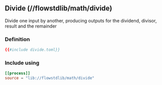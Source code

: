 ## Divide (//flowstdlib/math/divide)
Divide one input by another, producing outputs for the dividend, divisor, result and the remainder 

### Definition
```toml
{{#include divide.toml}}
```

### Include using
```toml
[[process]]
source = "lib://flowstdlib/math/divide"
```